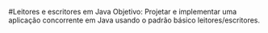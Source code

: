 #Leitores e escritores em Java
Objetivo: Projetar e implementar uma aplicação concorrente em Java usando o padrão básico leitores/escritores.
